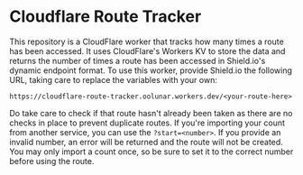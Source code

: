# Cloudflare Route Tracker

This repository is a CloudFlare worker that tracks how many times a route has been accessed. It uses CloudFlare's Workers KV to store the data and returns the number of times a route has been accessed in Shield.io's dynamic endpoint format. To use this worker, provide Shield.io the following URL, taking care to replace the variables with your own:

```
https://cloudflare-route-tracker.oolunar.workers.dev/<your-route-here>
```

Do take care to check if that route hasn't already been taken as there are no checks in place to prevent duplicate routes. If you're importing your count from another service, you can use the `?start=<number>`. If you provide an invalid number, an error will be returned and the route will not be created. You may only import a count once, so be sure to set it to the correct number before using the route.